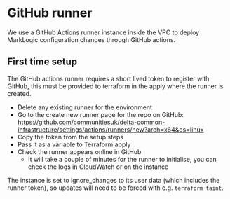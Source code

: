 # GitHub runner

We use a GitHub Actions runner instance inside the VPC to deploy MarkLogic configuration changes through GitHub actions.

## First time setup

The GitHub actions runner requires a short lived token to register with GitHub, this must be provided to terraform in the apply where the runner is created.

* Delete any existing runner for the environment
* Go to the create new runner page for the repo on GitHub: <https://github.com/communitiesuk/delta-common-infrastructure/settings/actions/runners/new?arch=x64&os=linux>
* Copy the token from the setup steps
* Pass it as a variable to Terraform apply
* Check the runner appears online in GitHub
  * It will take a couple of minutes for the runner to initialise, you can check the logs in CloudWatch or on the instance

The instance is set to ignore_changes to its user data (which includes the runner token), so updates will need to be forced with e.g. `terraform taint`.
